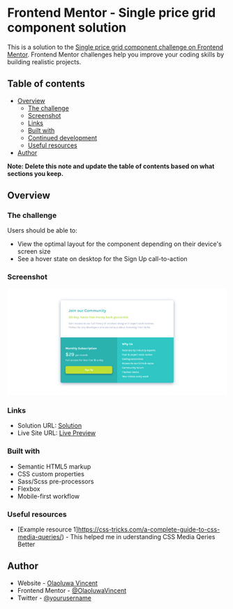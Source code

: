 # Frontend Mentor - Single price grid component solution

This is a solution to the
[Single price grid component challenge on Frontend Mentor](https://www.frontendmentor.io/challenges/single-price-grid-component-5ce41129d0ff452fec5abbbc).
Frontend Mentor challenges help you improve your coding skills by building
realistic projects.

## Table of contents

-   [Overview](#overview)
    -   [The challenge](#the-challenge)
    -   [Screenshot](#screenshot)
    -   [Links](#links)
    -   [Built with](#built-with)
    -   [Continued development](#continued-development)
    -   [Useful resources](#useful-resources)
-   [Author](#author)

**Note: Delete this note and update the table of contents based on what sections
you keep.**

## Overview

### The challenge

Users should be able to:

-   View the optimal layout for the component depending on their device's screen
    size
-   See a hover state on desktop for the Sign Up call-to-action

### Screenshot

![](/screenshot/desktop.png)

### Links

-   Solution URL:
    [Solution](https://www.frontendmentor.io/solutions/html5-scsssass-flexboss-SQUWxBVBfq)
-   Live Site URL:
    [Live Preview](https://olaoluwavincent.github.io/single-price-grid-component-master/)

### Built with

-   Semantic HTML5 markup
-   CSS custom properties
-   Sass/Scss pre-processors
-   Flexbox
-   Mobile-first workflow

### Useful resources

-   [Example resource
    1]https://css-tricks.com/a-complete-guide-to-css-media-queries/) - This
    helped me in uderstanding CSS Media Qeries Better

## Author

-   Website - [Olaoluwa Vincent](https://olaoluwa-portfolio.vercel.app)
-   Frontend Mentor -
    [@OlaoluwaVincent](https://www.frontendmentor.io/profile/OlaoluwaVincent)
-   Twitter - [@yourusername](https://www.twitter.com/yourusername)
